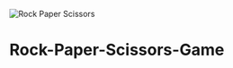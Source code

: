 ![Rock Paper Scissors](https://user-images.githubusercontent.com/74706560/113420189-8bedd680-93d1-11eb-8af3-df32802162e4.png)
# Rock-Paper-Scissors-Game
